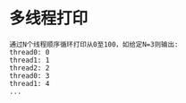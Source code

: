 # 多线程打印

```
通过N个线程顺序循环打印从0至100，如给定N=3则输出:
thread0: 0
thread1: 1
thread2: 2
thread0: 3
thread1: 4
...
```